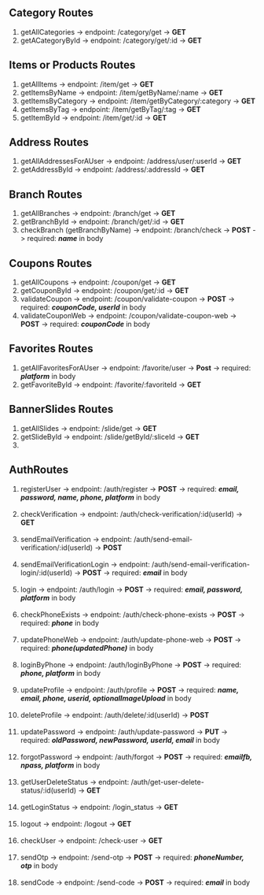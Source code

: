 ## Category Routes

1. getAllCategories -> endpoint: /category/get -> **GET**
2. getACategoryById -> endpoint: /category/get/:id -> **GET**

## Items or Products Routes

1. getAllItems -> endpoint: /item/get -> **GET**
2. getItemsByName -> endpoint: /item/getByName/:name -> **GET**
3. getItemsByCategory -> endpoint: /item/getByCategory/:category -> **GET**
4. getItemsByTag -> endpoint: /item/getByTag/:tag -> **GET**
5. getItemById -> endpoint: /item/get/:id -> **GET**

## Address Routes

1. getAllAddressesForAUser -> endpoint: /address/user/:userId -> **GET**
2. getAddressById -> endpoint: /address/:addressId -> **GET**

## Branch Routes

1. getAllBranches -> endpoint: /branch/get -> **GET**
2. getBranchById -> endpoint: /branch/get/:id -> **GET**
3. checkBranch (getBranchByName) -> endpoint: /branch/check -> **POST** -> required: **_name_** in body

## Coupons Routes

1. getAllCoupons -> endpoint: /coupon/get -> **GET**
2. getCouponById -> endpoint: /coupon/get/:id -> **GET**
3. validateCoupon -> endpoint: /coupon/validate-coupon -> **POST** -> required: **_couponCode, userId_** in body
4. validateCouponWeb -> endpoint: /coupon/validate-coupon-web -> **POST** -> required: **_couponCode_** in body

## Favorites Routes

1. getAllFavoritesForAUser -> endpoint: /favorite/user -> **Post** -> required: **_platform_** in body
2. getFavoriteById -> endpoint: /favorite/:favoriteId -> **GET**

## BannerSlides Routes

1. getAllSlides -> endpoint: /slide/get -> **GET**
2. getSlideById -> endpoint: /slide/getById/:sliceId -> **GET**
3.

## AuthRoutes

1. registerUser -> endpoint: /auth/register -> **POST** -> required: **_email, password, name, phone, platform_** in body
   <br/>
   <br/>
2. checkVerification -> endpoint: /auth/check-verification/:id(userId) -> **GET**
   <br/>
   <br/>
3. sendEmailVerification -> endpoint: /auth/send-email-verification/:id(userId) -> **POST**
   <br/>
   <br/>
4. sendEmailVerificationLogin -> endpoint: /auth/send-email-verification-login/:id(userId) -> **POST** -> required: **_email_** in body
   <br/>
   <br/>
5. login -> endpoint: /auth/login -> **POST** -> required: **_email, password, platform_** in body
   <br/>
   <br/>
6. checkPhoneExists -> endpoint: /auth/check-phone-exists -> **POST** -> required: **_phone_** in body
   <br/>
   <br/>
7. updatePhoneWeb -> endpoint: /auth/update-phone-web -> **POST** -> required: **_phone(updatedPhone)_** in body
   <br/>
   <br/>
8. loginByPhone -> endpoint: /auth/loginByPhone -> **POST** -> required: **_phone, platform_** in body
   <br/>
   <br/>
9. updateProfile -> endpoint: /auth/profile -> **POST** -> required: **_name, email, phone, userid, optionalImageUpload_** in body
   <br/>
   <br/>
10. deleteProfile -> endpoint: /auth/delete/:id(userId) -> **POST**
    <br/>
    <br/>
11. updatePassword -> endpoint: /auth/update-password -> **PUT** -> required: **_oldPassword, newPassword, userId, email_** in body
    <br/>
    <br/>
12. forgotPassword -> endpoint: /auth/forgot -> **POST** -> required: **_emailfb, npass, platform_** in body
    <br/>
    <br/>
13. getUserDeleteStatus -> endpoint: /auth/get-user-delete-status/:id(userId) -> **GET**
    <br/>
    <br/>
14. getLoginStatus -> endpoint: /login_status -> **GET**
    <br/>
    <br/>
15. logout -> endpoint: /logout -> **GET**
    <br/>
    <br/>
16. checkUser -> endpoint: /check-user -> **GET**
    <br/>
    <br/>
17. sendOtp -> endpoint: /send-otp -> **POST** -> required: **_phoneNumber, otp_** in body
    <br/>
    <br/>
18. sendCode -> endpoint: /send-code -> **POST** -> required: **_email_** in body
